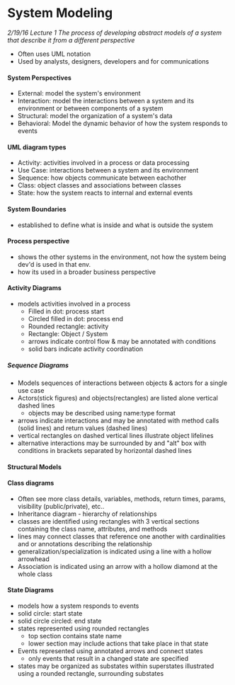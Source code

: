# System Modeling
_2/19/16 Lecture 1_
_The process of developing abstract models of a system that describe it from a different perspective_
- Often uses UML notation
- Used by analysts, designers, developers and for communications

#### System Perspectives
- External: model the system's environment
- Interaction: model the interactions between a system and its environment or between components of a system
- Structural: model the organization of a system's data
- Behavioral: Model the dynamic behavior of how the system responds to events

#### UML diagram types
- Activity: activities involved in a process or data processing
- Use Case: interactions between a system and its environment
- Sequence: how objects communicate between eachother
- Class: object classes and associations between classes
- State: how the system reacts to internal and external events

#### System Boundaries
- established to define what is inside and what is outside the system

#### Process perspective
- shows the other systems in the environment, not how the system being dev'd is used in that env.
- how its used in a broader business perspective

#### Activity Diagrams
- models activities involved in a process
  - Filled in dot: process start
  - Circled filled in dot: process end
  - Rounded rectangle: activity
  - Rectangle: Object / System
  - arrows indicate control flow & may be annotated with conditions
  - solid bars indicate activity coordination

##### Sequence Diagrams
- Models sequences of interactions between objects & actors for a single use case
- Actors(stick figures) and objects(rectangles) are listed alone vertical dashed lines
  - objects may be described using name:type format
- arrows indicate interactions and may be annotated with method calls (solid lines) and return values (dashed lines)
- vertical rectangles on dashed vertical lines illustrate object lifelines
- alternative interactions may be surrounded by and "alt" box with conditions in brackets separated by horizontal dashed lines

#### Structural Models

#### Class diagrams
- Often see more class details, variables, methods, return times, params, visibility (public/private), etc..
- Inheritance diagram - hierarchy of relationships  
- classes are identified using rectangles with 3 vertical sections containing the class name, attributes, and methods
- lines may connect classes that reference one another with cardinalities and or annotations describing the relationship
- generalization/specialization is indicated using a line with a hollow arrowhead
- Association is indicated using an arrow with a hollow diamond at the whole class

#### State Diagrams
- models how a system responds to events
- solid circle: start state
- solid circle circled: end state
- states represented using rounded rectangles
  - top section contains state name
  - lower section may include actions that take place in that state
- Events represented using annotated arrows and connect states
  - only events that result in a changed state are specified
- states may be organized as substates within superstates illustrated using a rounded rectangle, surrounding substates
